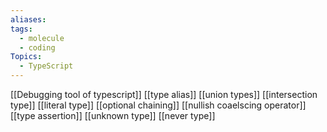 ```yaml
---
aliases:
tags:
  - molecule
  - coding
Topics:
  - TypeScript
---
```

[[Debugging tool of typescript]]
[[type alias]]
[[union types]]
[[intersection type]]
[[literal type]]
[[optional chaining]]
[[nullish coaelscing operator]]
[[type assertion]]
[[unknown type]]
[[never type]]
